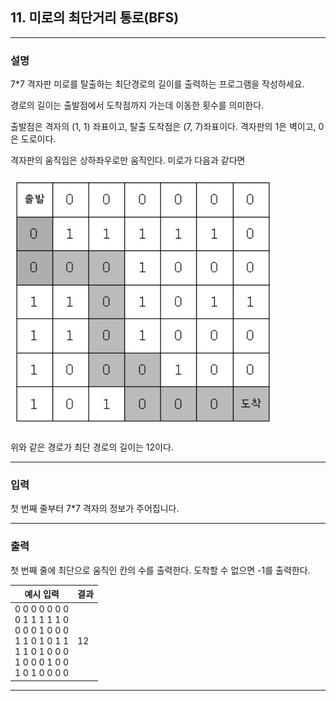 ## 11. 미로의 최단거리 통로(BFS)
*************************************************************************
### 설명

7*7 격자판 미로를 탈출하는 최단경로의 길이를 출력하는 프로그램을 작성하세요.

경로의 길이는 출발점에서 도착점까지 가는데 이동한 횟수를 의미한다.

출발점은 격자의 (1, 1) 좌표이고, 탈출 도착점은 (7, 7)좌표이다. 격자판의 1은 벽이고, 0은 도로이다.

격자판의 움직임은 상하좌우로만 움직인다. 미로가 다음과 같다면

![img.png](img.png)

위와 같은 경로가 최단 경로의 길이는 12이다.

-------------------------------------------------------------------------
### 입력
첫 번째 줄부터 7*7 격자의 정보가 주어집니다.

-------------------------------------------------------------------------
### 출력
첫 번째 줄에 최단으로 움직인 칸의 수를 출력한다. 도착할 수 없으면 -1를 출력한다.

| 예시 입력 | 결과  |
|----|-----|
|0 0 0 0 0 0 0<br>0 1 1 1 1 1 0<br>0 0 0 1 0 0 0<br>1 1 0 1 0 1 1<br>1 1 0 1 0 0 0<br>1 0 0 0 1 0 0<br>1 0 1 0 0 0 0| 12 |


-------------------------------------------------------------------------